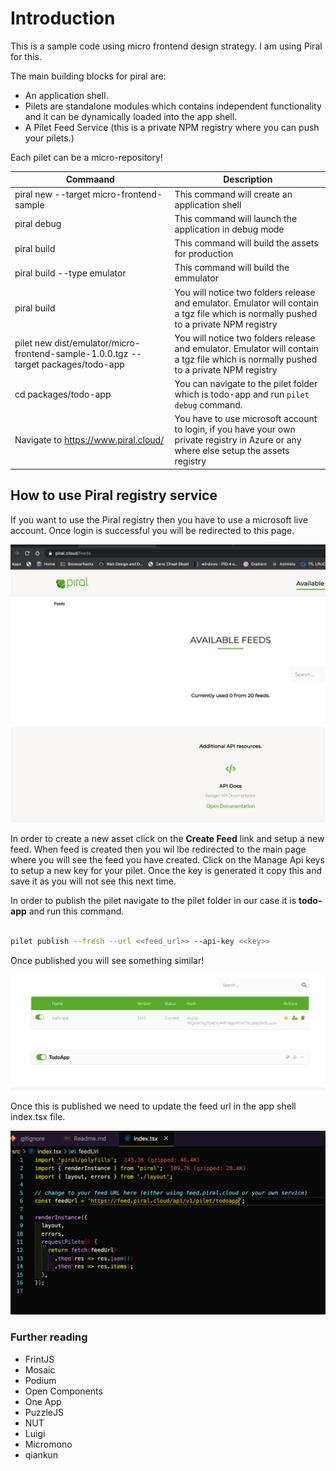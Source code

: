 # Introduction

This is a sample code using micro frontend design strategy. I am using Piral for this.

The main building blocks for piral are:

- An application shell.
- Pilets are standalone modules which contains independent functionality and it can be dynamically loaded into the app shell.
- A Pilet Feed Service (this is a private NPM registry where you can push your pilets.)

Each pilet can be a micro-repository!

| Commaand                                                                           | Description                                                                                                                            |
| ---------------------------------------------------------------------------------- | -------------------------------------------------------------------------------------------------------------------------------------- |
| piral new --target micro-frontend-sample                                           | This command will create an application shell                                                                                          |
| piral debug                                                                        | This command will launch the application in debug mode                                                                                 |
| piral build                                                                        | This command will build the assets for production                                                                                      |
| piral build --type emulator                                                        | This command will build the emmulator                                                                                                  |
| piral build                                                                        | You will notice two folders release and emulator. Emulator will contain a tgz file which is normally pushed to a private NPM registry  |
| pilet new dist/emulator/micro-frontend-sample-1.0.0.tgz --target packages/todo-app | You will notice two folders release and emulator. Emulator will contain a tgz file which is normally pushed to a private NPM registry  |
| cd packages/todo-app                                                               | You can navigate to the pilet folder which is todo-app and run `pilet debug` command.                                                  |
| Navigate to https://www.piral.cloud/                                               | You have to use microsoft account to login, if you have your own private registry in Azure or any where else setup the assets registry |

## How to use Piral registry service

If you want to use the Piral registry then you have to use a microsoft live account. Once login is successful you will be redirected to this page.

![Piral Cloud Registry Serivce](images/piral-cloud.png)

In order to create a new asset click on the **Create Feed** link and setup a new feed. When feed is created then you wil lbe redirected to the main page where you
will see the feed you have created. Click on the Manage Api keys to setup a new key for your pilet. Once the key is generated it copy this and save it as you will not see this next time.

In order to publish the pilet navigate to the pilet folder in our case it is **todo-app** and run this command.

```sh

pilet publish --fresh --url <<feed_url>> --api-key <<key>>

```

Once published you will see something similar!

![Published feed](images/feed-publish.png)

Once this is published we need to update the feed url in the app shell index.tsx file.

![index.tsx update feed url](images/update-feed-url.png)

### Further reading

- FrintJS
- Mosaic
- Podium
- Open Components
- One App
- PuzzleJS
- NUT
- Luigi
- Micromono
- qiankun
